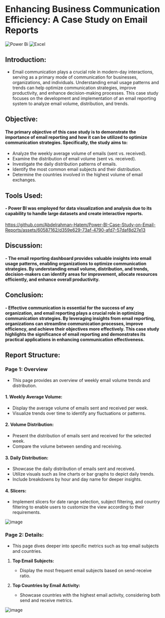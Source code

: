 # Enhancing Business Communication Efficiency: A Case Study on Email Reports

![Power Bi](https://img.shields.io/badge/power_bi-F2C811?style=for-the-badge&logo=powerbi&logoColor=black) 
![Excel](https://img.shields.io/badge/Microsoft%20Excel-217346.svg?style=for-the-badge&logo=Microsoft-Excel&logoColor=white) 

## Introduction:

- Email communication plays a crucial role in modern-day interactions, serving as a primary mode of communication for businesses, organizations, and individuals. Understanding email usage patterns and trends can help optimize communication strategies, improve productivity, and enhance decision-making processes. This case study focuses on the development and implementation of an email reporting system to analyze email volume, distribution, and trends.


## Objective:

#### The primary objective of this case study is to demonstrate the importance of email reporting and how it can be utilized to optimize communication strategies. Specifically, the study aims to:

- Analyze the weekly average volume of emails (sent vs. received).
- Examine the distribution of email volume (sent vs. received).
- Investigate the daily distribution patterns of emails.
- Identify the most common email subjects and their distribution.
- Determine the countries involved in the highest volume of email exchanges.

## Tools Used:
#### - Power BI was employed for data visualization and analysis due to its capability to handle large datasets and create interactive reports.



https://github.com/Abdelrahman-Hatem/Power-BI-Case-Study-on-Email-Reports/assets/60587162/d359e629-73af-4790-afd7-57daf8d27e13



## Discussion:
#### - The email reporting dashboard provides valuable insights into email usage patterns, enabling organizations to optimize communication strategies. By understanding email volume, distribution, and trends, decision-makers can identify areas for improvement, allocate resources efficiently, and enhance overall productivity.

## Conclusion:
#### - Effective communication is essential for the success of any organization, and email reporting plays a crucial role in optimizing communication strategies. By leveraging insights from email reporting, organizations can streamline communication processes, improve efficiency, and achieve their objectives more effectively. This case study highlights the significance of email reporting and demonstrates its practical applications in enhancing communication effectiveness.


## Report Structure:

### Page 1: Overview
- This page provides an overview of weekly email volume trends and distribution.

#### 1. **Weekly Average Volume:**
   - Display the average volume of emails sent and received per week.
   - Visualize trends over time to identify any fluctuations or patterns.

#### 2. **Volume Distribution:**
   - Present the distribution of emails sent and received for the selected week.
   - Compare the volume between sending and receiving.

#### 3. **Daily Distribution:**
   - Showcase the daily distribution of emails sent and received.
   - Utilize visuals such as line charts or bar graphs to depict daily trends.
   - Include breakdowns by hour and day name for deeper insights.

#### 4. **Slicers:**
   - Implement slicers for date range selection, subject filtering, and country filtering to enable users to customize the view according to their requirements.

![image](https://github.com/Abdelrahman-Hatem/Power-BI-Case-Study-on-Email-Reports/assets/60587162/fd5b6813-aa13-4b4b-af89-7e9fb0e40bf4)



### Page 2: Details:
- This page dives deeper into specific metrics such as top email subjects and countries.

1. **Top Email Subjects:**
   - Display the most frequent email subjects based on send-receive ratio.

2. **Top Countries by Email Activity:**
   - Showcase countries with the highest email activity, considering both send and receive metrics.
  
![image](https://github.com/Abdelrahman-Hatem/Power-BI-Case-Study-on-Email-Reports/assets/60587162/48ee172a-ae90-4761-9fd5-68cd1b504655)

